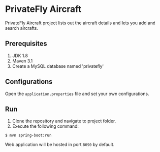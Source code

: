 # PrivateFly Aircraft

PrivateFly Aircraft project lists out the aircraft details and lets you add and search aircrafts.

## Prerequisites

1. JDK 1.8
2. Maven 3.1
3. Create a MySQL database named 'privatefly'

## Configurations

Open the `application.properties` file and set your own configurations.

## Run

1. Clone the repository and navigate to project folder.
2. Execute the following command:

```
$ mvn spring-boot:run
```

Web application will be hosted in port `8090` by default.
